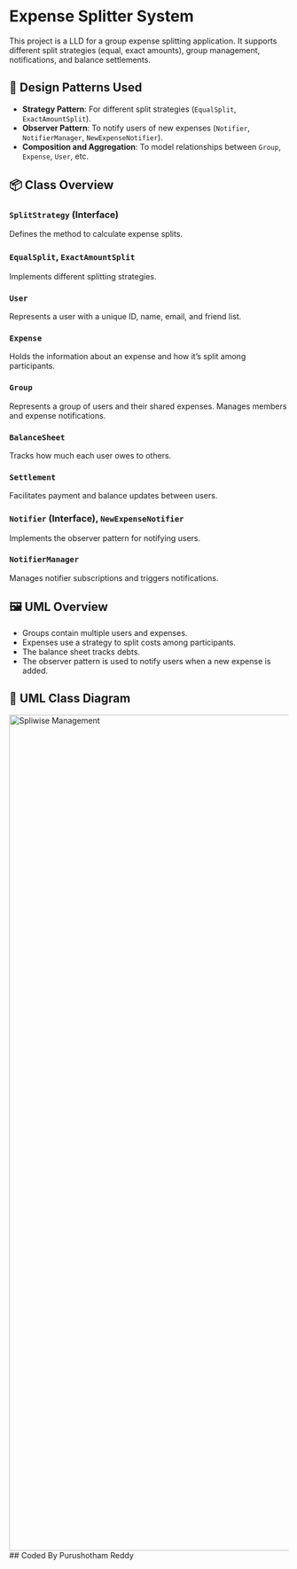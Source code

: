 
# Expense Splitter System

This project is a LLD for a group expense splitting application. It supports different split strategies (equal, exact amounts), group management, notifications, and balance settlements.

## 🧠 Design Patterns Used

- **Strategy Pattern**: For different split strategies (`EqualSplit`, `ExactAmountSplit`).
- **Observer Pattern**: To notify users of new expenses (`Notifier`, `NotifierManager`, `NewExpenseNotifier`).
- **Composition and Aggregation**: To model relationships between `Group`, `Expense`, `User`, etc.

## 📦 Class Overview

### `SplitStrategy` (Interface)
Defines the method to calculate expense splits.

### `EqualSplit`, `ExactAmountSplit`
Implements different splitting strategies.

### `User`
Represents a user with a unique ID, name, email, and friend list.

### `Expense`
Holds the information about an expense and how it’s split among participants.

### `Group`
Represents a group of users and their shared expenses. Manages members and expense notifications.

### `BalanceSheet`
Tracks how much each user owes to others.

### `Settlement`
Facilitates payment and balance updates between users.

### `Notifier` (Interface), `NewExpenseNotifier`
Implements the observer pattern for notifying users.

### `NotifierManager`
Manages notifier subscriptions and triggers notifications.

## 🖼️ UML Overview

- Groups contain multiple users and expenses.
- Expenses use a strategy to split costs among participants.
- The balance sheet tracks debts.
- The observer pattern is used to notify users when a new expense is added.

## 📄 UML Class Diagram

<img width="1152" height="1508" alt="Spliwise Management" src="https://github.com/user-attachments/assets/52a111bf-9d6c-4fc9-8be4-014bd8552af5" />
## Coded By 
Purushotham Reddy 
